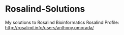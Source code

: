 # Rosalind-Solutions
My solutions to Rosalind Bioinformatics 
Rosalind Profile: http://rosalind.info/users/anthony.omorada/
